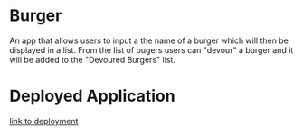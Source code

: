 # Burger
An app that allows users to input a the name of a burger which will then be displayed in a list. From the list of bugers users can "devour" a burger and it will be added to the "Devoured Burgers" list.  

# Deployed Application
 [link to deployment](https://salty-ravine-70394.herokuapp.com/)